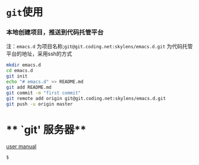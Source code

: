 # **`git`使用**

### 本地创建项目，推送到代码托管平台

注：`emacs.d` 为项目名称;`git@git.coding.net:skylens/emacs.d.git` 为代码托管平台的地址，采用ssh的方式

```bash
mkdir emacs.d
cd emacs.d
git init
echo "# emacs.d" >> README.md
git add README.md
git commit -m "first commit"
git remote add origin git@git.coding.net:skylens/emacs.d.git
git push -u origin master
```

# ** `git' 服务器**

[user manual](https://www.kernel.org/pub/software/scm/git/docs/user-manual.html)

```bash
$ 
```
